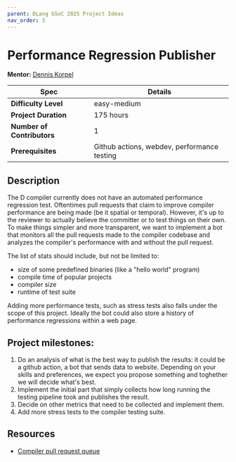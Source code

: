 ```yaml
---
parent: DLang GSoC 2025 Project Ideas
nav_order: 3
---
```


# Performance Regression Publisher

**Mentor:** [Dennis Korpel](dkorpel@gmail.com)

| Spec | Details |
|-|-|
| **Difficulty Level** | easy-medium |
| **Project Duration** | 175 hours |
| **Number of Contributors** | 1 |
| **Prerequisites** | Github actions, webdev, performance testing |

## Description

The D compiler currently does not have an automated performance regression test.
Oftentimes pull requests that claim to improve compiler performance are being made (be it spatial or temporal).
However, it's up to the reviewer to actually believe the committer or to test things on their own.
To make things simpler and more transparent, we want to implement a bot that monitors all the pull requests made to the compiler codebase and analyzes the compiler's performance with and without the pull request.

The list of stats should include, but not be limited to:

- size of some predefined binaries (like a "hello world" program)
- compile time of popular projects
- compiler size
- runtime of test suite

Adding more performance tests, such as stress tests also falls under the scope of this project.
Ideally the bot could also store a history of performance regressions within a web page.

## Project milestones:

1. Do an analysis of what is the best way to publish the results: it could be a github action, a bot that sends data to website.
Depending on your skills and preferences, we expect you propose something and toghether we will decide what's best.
1. Implement the initial part that simply collects how long running the testing pipeline took and publishes the result.
1. Decide on other metrics that need to be collected and implement them.
1. Add more stress tests to the compiler testing suite.

## Resources

- [Compiler pull request queue](https://github.com/dlang/dmd/pulls)
